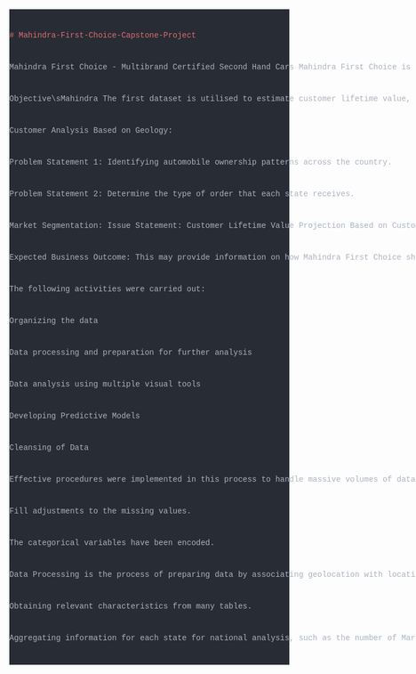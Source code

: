 ##

<div style="color: #abb2bf;background-color: #282c34;font-family: Consolas, 'Courier New', monospace;font-weight: normal;font-size: 14px;line-height: 19px;white-space: pre;">

<div><span style="color: #e06c75;"># Mahindra-First-Choice-Capstone-Project</span></div>

<div>Mahindra First Choice - Multibrand Certified Second Hand Cars Mahindra First Choice is India's leading organization in the pre-owned auto business by aggregating demand and supply. It has the largest used car retailing network in India, large and growing procurement partnerships, NBFCs, insurance companies, and OEMs.</div>

<div>Objective\sMahindra The first dataset is utilised to estimate customer lifetime value, followed by time series forecasting and interesting EDA.</div>

<div>Customer Analysis Based on Geology:</div>

<div>Problem Statement 1: Identifying automobile ownership patterns across the country.</div>

<div>Problem Statement 2: Determine the type of order that each state receives.</div>

<div>Market Segmentation: Issue Statement: Customer Lifetime Value Projection Based on Customer Segments Using Time Series Analysis.</div>

<div>Expected Business Outcome: This may provide information on how Mahindra First Choice should be prepared to handle distinct seasonal instances.</div>

<div>The following activities were carried out:</div>

<div>Organizing the data</div>

<div>Data processing and preparation for further analysis</div>

<div>Data analysis using multiple visual tools</div>

<div>Developing Predictive Models</div>

<div>Cleansing of Data</div>

<div>Effective procedures were implemented in this process to handle massive volumes of data.</div>

<div>Fill adjustments to the missing values.</div>

<div>The categorical variables have been encoded.</div>

<div>Data Processing is the process of preparing data by associating geolocation with locations.</div>

<div>Obtaining relevant characteristics from many tables.</div>

<div>Aggregating information for each state for national analysis, such as the number of Maruti Vehicles in each state, and so on.</div>

</div>